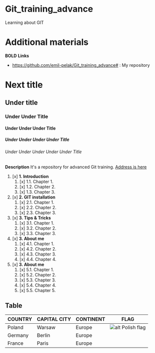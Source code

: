 # Git_training_advance
Learning about GIT

# Additional materials
**BOLD**
**Links**
- https://github.com/emil-pelak/Git_training_advance# : My repository

# Next title
## Under title
### Under Under Title
#### Under Under Under Title
##### Under Under Under Under Title
###### Under Under Under Under Under Title
**Description** It's a repository for advanced Git training. [Address is here](https://github.com/emil-pelak/Git_training_advance/)

1. [x] **1. Introduction**  
    1. [x] 1.1. Chapter 1.  
    2. [x] 1.2. Chapter 2.  
    3. [x] 1.3. Chapter 3.    
2. [x] **2. GIT installation**    
    1. [x] 2.1. Chapter 1.  
    2. [x] 2.2. Chapter 2.  
    3. [x] 2.3. Chapter 3.    
3. [x] **3. Tips & Tricks**
    1. [x] 3.1. Chapter 1.  
    2. [x] 3.2. Chapter 2.
    3. [x] 3.3. Chapter 3.
4. [x] **3. About me**
    1. [x] 4.1. Chapter 1.  
    2. [x] 4.2. Chapter 2.
    3. [x] 4.3. Chapter 3.
    4. [x] 4.4. Chapter 4.
5. [x] **3. About me**
    1. [x] 5.1. Chapter 1.  
    2. [x] 5.2. Chapter 2.
    3. [x] 5.3. Chapter 3.
    4. [x] 5.4. Chapter 4.
    5. [x] 5.5. Chapter 5. 

## Table

| COUNTRY | CAPITAL CITY | CONTINENT | FLAG |
| ------- | ------------ | --------- | ---- |
| Poland  | Warsaw       | Europe    | ![alt Polish flag](https://upload.wikimedia.org/wikipedia/commons/thumb/e/e9/Flag_of_Poland_%28normative%29.svg/250px-Flag_of_Poland_%28normative%29.svg.png "Polish flag") |
| Germany | Berlin       | Europe    |      |
| France  | Paris        | Europe    |      |
